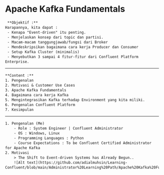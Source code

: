 # Apache Kafka Fundamentals

     **Objektif :**
    Harapannya, kita dapat :
     - Kenapa "Event-driven" itu penting.
     - Menjelaskan konsep dari topic dan partisi.
     - Macam-macam tanggungjawab/fungsi dari Broker
     - Mendeskripsikan bagaimana cara kerja Producer dan Consumer
     - Setup Kafka Cluster (minimalis)
     - Menyebutkan 3 sampai 4 fitur-fitur dari Confluent Platform Enterprise.

---

    **Content :**
    1. Pengenalan
    2. Motivasi & Customer Use Cases
    3. Apache Kafka Fundamentals
    4. Bagaimana cara kerja Kafka
    5. Mengintegrasikan Kafka terhadap Environment yang kita miliki.
    6. Pengenalan Confluent Platform
    7. Kesimpulan

---
    1. Pengenalan (Me)
        - Role : System Engineer | Confluent Administrator
        - OS : Windows, Linux
        - Programming Languages : Python
        - Course Expectations : To be Confluent Certified Administrator for Apache Kafka
    2. Motivasi
        > The Shift to Event-driven Systems has Already Begun.. 
        ![Alt text](https://github.com/adialmuhsin/Learning-Confluent/blob/main/Administrator%20Learning%20Path/Apache%20Kafka%20Fundamentals/image.png)
